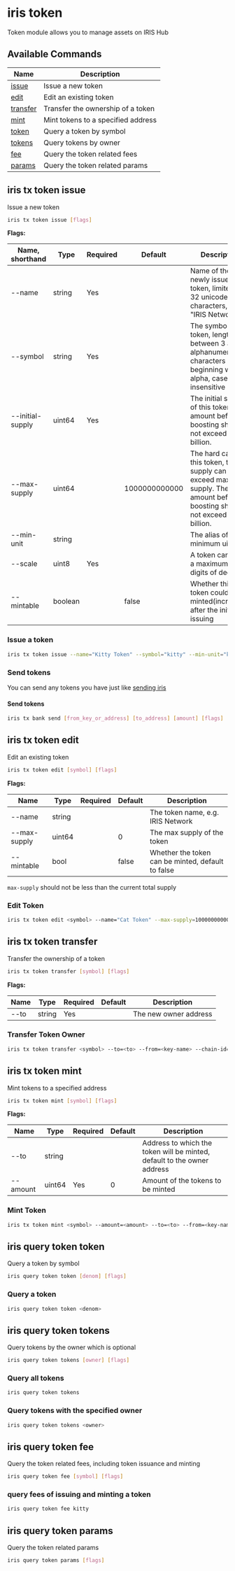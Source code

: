 # iris token

Token module allows you to manage assets on IRIS Hub

## Available Commands

| Name                                            | Description                        |
| ----------------------------------------------- | ---------------------------------- |
| [issue](#iris-tx-token-issue)                   | Issue a new token                  |
| [edit](#iris-tx-token-edit)                     | Edit an existing token             |
| [transfer](#iris-tx-token-transfer)             | Transfer the ownership of a token  |
| [mint](#iris-tx-token-mint)                     | Mint tokens to a specified address |
| [token](#iris-query-token-token)                | Query a token by symbol |
| [tokens](#iris-query-token-tokens)              | Query tokens by owner |
| [fee](#iris-query-token-fee)                    | Query the token related fees       |
| [params](#iris-query-token-params)              | Query the token related params       |

## iris tx token issue

Issue a new token

```bash
iris tx token issue [flags]
```

**Flags:**

| Name, shorthand  | Type    | Required | Default       | Description                                                                                                                    |
| ---------------- | ------- | -------- | ------------- | ------------------------------------------------------------------------------------------------------------------------------ |
| --name           | string  | Yes      |               | Name of the newly issued token, limited to 32 unicode characters, e.g. "IRIS Network"                                          |
| --symbol         | string  | Yes      |               | The symbol of the token, length between 3 and 8, alphanumeric characters beginning with alpha, case insensitive                                     |
| --initial-supply | uint64  | Yes      |               | The initial supply of this token. The amount before boosting should not exceed 100 billion.                                    |
| --max-supply     | uint64  |          | 1000000000000 | The hard cap of this token, total supply can not exceed max supply. The amount before boosting should not exceed 1000 billion. |
| --min-unit       | string  |          |               | The alias of minimum uint                                                                                                      |
| --scale          | uint8   | Yes      |               | A token can have a maximum of 18 digits of decimal                                                                             |
| --mintable       | boolean |          | false         | Whether this token could be minted(increased) after the initial issuing                                                        |

### Issue a token

```bash
iris tx token issue --name="Kitty Token" --symbol="kitty" --min-unit="kitty" --scale=0 --initial-supply=100000000000 --max-supply=1000000000000 --mintable=true --from=<key-name> --chain-id=<chain-id> --fees=<fee>
```

### Send tokens

You can send any tokens you have just like [sending iris](./bank.md#iris-tx-bank-send)

#### Send tokens

```bash
iris tx bank send [from_key_or_address] [to_address] [amount] [flags]
```

## iris tx token edit

Edit an existing token

```bash
iris tx token edit [symbol] [flags]
```

**Flags:**

| Name         | Type   | Required | Default | Description                                    |
| ------------ | ------ | -------- | ------- | ---------------------------------------------- |
| --name       | string |          |         | The token name, e.g. IRIS Network              |
| --max-supply | uint64   |          | 0       | The max supply of the token                    |
| --mintable   | bool   |          | false   | Whether the token can be minted, default to false |

`max-supply` should not be less than the current total supply

### Edit Token

```bash
iris tx token edit <symbol> --name="Cat Token" --max-supply=100000000000 --mintable=true --from=<key-name> --chain-id=<chain-id> --fees=<fee>
```

## iris tx token transfer

Transfer the ownership of a token

```bash
iris tx token transfer [symbol] [flags]
```

**Flags:**

| Name | Type   | Required | Default | Description           |
| ---- | ------ | -------- | ------- | --------------------- |
| --to | string | Yes      |         | The new owner address |

### Transfer Token Owner

```bash
iris tx token transfer <symbol> --to=<to> --from=<key-name> --chain-id=<chain-id> --fees=<fee>
```

## iris tx token mint

Mint tokens to a specified address

```bash
iris tx token mint [symbol] [flags]
```

**Flags:**

| Name     | Type   | Required | Default | Description                                           |
| -------- | ------ | -------- | ------- | ----------------------------------------------------- |
| --to     | string |          |         | Address to which the token will be minted, default to the owner address |
| --amount | uint64 | Yes      | 0       | Amount of the tokens to be minted                         |

### Mint Token

```bash
iris tx token mint <symbol> --amount=<amount> --to=<to> --from=<key-name> --chain-id=<chain-id> --fees=<fee>
```

## iris query token token

Query a token by symbol

```bash
iris query token token [denom] [flags]
```

### Query a token

```bash
iris query token token <denom>
```

## iris query token tokens

Query tokens by the owner which is optional

```bash
iris query token tokens [owner] [flags]
```

### Query all tokens

```bash
iris query token tokens
```

### Query tokens with the specified owner

```bash
iris query token tokens <owner>
```

## iris query token fee

Query the token related fees, including token issuance and minting

```bash
iris query token fee [symbol] [flags]
```

### query fees of issuing and minting a token

```bash
iris query token fee kitty
```

## iris query token params

Query the token related params

```bash
iris query token params [flags]
```
